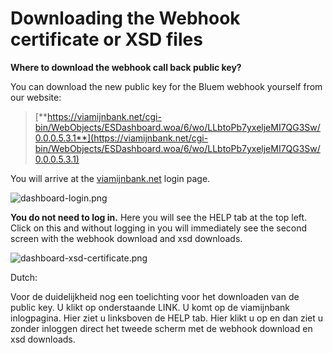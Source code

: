 # Downloading the Webhook certificate or XSD files

**Where to download the webhook call back public key?**

You can download the new public key for the Bluem webhook yourself from our website: 

> [**https://viamijnbank.net/cgi-bin/WebObjects/ESDashboard.woa/6/wo/LLbtoPb7yxeljeMI7QG3Sw/0.0.0.5.3.1**](https://viamijnbank.net/cgi-bin/WebObjects/ESDashboard.woa/6/wo/LLbtoPb7yxeljeMI7QG3Sw/0.0.0.5.3.1)

You will arrive at the [viamijnbank.net](https://viamijnbank.net) login page. 

![dashboard-login.png](dashboard-login.png)

**You do not need to log in.** Here you will see the HELP tab at the top left. Click on this and without logging in you will immediately see the second screen with the webhook download and xsd downloads.

![dashboard-xsd-certificate.png](dashboard-xsd-certificate.png)


Dutch: 

Voor de duidelijkheid nog een toelichting voor het downloaden van de public key. U klikt op onderstaande LINK. U komt op de viamijnbank inlogpagina. Hier ziet u linksboven de HELP tab. Hier klikt u op en dan ziet u zonder inloggen direct het tweede scherm met de webhook download en xsd downloads.
